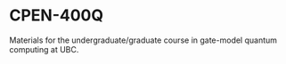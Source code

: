 # CPEN-400Q
Materials for the undergraduate/graduate course in gate-model quantum computing at UBC. 
